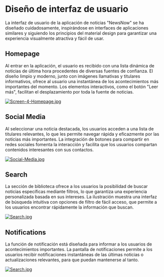 # Diseño de interfaz de usuario

La interfaz de usuario de la aplicación de noticias "NewsNow" se ha diseñado cuidadosamente, inspirándose en interfaces de aplicaciones similares y siguiendo los principios del material design para garantizar una experiencia visualmente atractiva y fácil de usar.

## Homepage

  Al entrar en la aplicación, el usuario es recibido con una lista dinámica de noticias de última hora procedentes de diversas fuentes de confianza. El diseño limpio y moderno, junto con imágenes llamativas y titulares informativos, ofrece al usuario una instantánea de los acontecimientos más importantes del momento. Los elementos interactivos, como el botón "Leer más", facilitan el desplazamiento por toda la fuente de noticias.


   [![Screen-4-Homepage.jpg](https://i.postimg.cc/Vk7Np2t0/Screen-4-Homepage.jpg)](https://postimg.cc/5XC1F7nf)

## Social Media
 Al seleccionar una noticia destacada, los usuarios acceden a una lista de titulares relevantes, lo que les permite navegar rápida y eficazmente por las noticias más importantes. La integración de botones para compartir en redes sociales fomenta la interacción y facilita que los usuarios compartan contenidos interesantes con sus contactos.


 [![Social-Media.jpg](https://i.postimg.cc/CKzKgJCP/Social-Media.jpg)](https://postimg.cc/SXb4L6vC)

## Search

  La sección de biblioteca ofrece a los usuarios la posibilidad de buscar noticias específicas mediante filtros, lo que garantiza una experiencia personalizada basada en sus intereses. La ilustración muestra una interfaz de búsqueda intuitiva con opciones de filtro de fácil acceso, que permite a los usuarios encontrar rápidamente la información que buscan.


 [![Search.jpg](https://i.postimg.cc/13RtWy8Z/Search.jpg)](https://postimg.cc/SJ5kRFLZ)

## Notifications
   La función de notificación está diseñada para informar a los usuarios de acontecimientos importantes. La pantalla de notificaciones permite a los usuarios recibir notificaciones instantáneas de las últimas noticias o actualizaciones relevantes, para que puedan mantenerse al tanto.

   
  [![Search.jpg](https://i.postimg.cc/13RtWy8Z/Search.jpg)](https://postimg.cc/SJ5kRFLZ)
